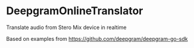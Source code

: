 # DeepgramOnlineTranslator
Translate audio from Stero Mix device in realtime

Based on examples from https://github.com/deepgram/deepgram-go-sdk
